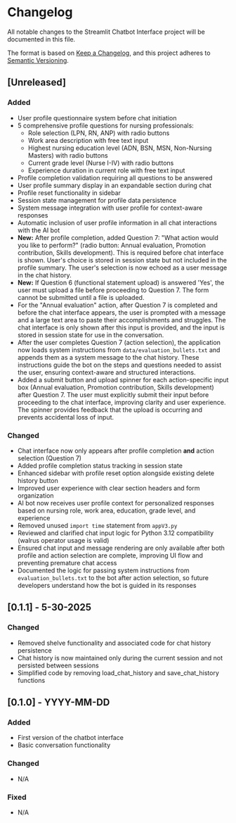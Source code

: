 # Changelog

All notable changes to the Streamlit Chatbot Interface project will be documented in this file.

The format is based on [Keep a Changelog](https://keepachangelog.com/en/1.0.0/),
and this project adheres to [Semantic Versioning](https://semver.org/spec/v2.0.0.html).

## [Unreleased]

### Added
- User profile questionnaire system before chat initiation
- 5 comprehensive profile questions for nursing professionals:
  - Role selection (LPN, RN, ANP) with radio buttons
  - Work area description with free text input
  - Highest nursing education level (ADN, BSN, MSN, Non-Nursing Masters) with radio buttons
  - Current grade level (Nurse I-IV) with radio buttons
  - Experience duration in current role with free text input
- Profile completion validation requiring all questions to be answered
- User profile summary display in an expandable section during chat
- Profile reset functionality in sidebar
- Session state management for profile data persistence
- System message integration with user profile for context-aware responses
- Automatic inclusion of user profile information in all chat interactions with the AI bot
- **New:** After profile completion, added Question 7: "What action would you like to perform?" (radio button: Annual evaluation, Promotion contribution, Skills development). This is required before chat interface is shown. User's choice is stored in session state but not included in the profile summary. The user's selection is now echoed as a user message in the chat history.
- **New:** If Question 6 (functional statement upload) is answered 'Yes', the user must upload a file before proceeding to Question 7. The form cannot be submitted until a file is uploaded.
- For the "Annual evaluation" action, after Question 7 is completed and before the chat interface appears, the user is prompted with a message and a large text area to paste their accomplishments and struggles. The chat interface is only shown after this input is provided, and the input is stored in session state for use in the conversation.
- After the user completes Question 7 (action selection), the application now loads system instructions from `data/evaluation_bullets.txt` and appends them as a system message to the chat history. These instructions guide the bot on the steps and questions needed to assist the user, ensuring context-aware and structured interactions.
- Added a submit button and upload spinner for each action-specific input box (Annual evaluation, Promotion contribution, Skills development) after Question 7. The user must explicitly submit their input before proceeding to the chat interface, improving clarity and user experience. The spinner provides feedback that the upload is occurring and prevents accidental loss of input.

### Changed
- Chat interface now only appears after profile completion **and** action selection (Question 7)
- Added profile completion status tracking in session state
- Enhanced sidebar with profile reset option alongside existing delete history button
- Improved user experience with clear section headers and form organization
- AI bot now receives user profile context for personalized responses based on nursing role, work area, education, grade level, and experience
- Removed unused `import time` statement from `appV3.py`
- Reviewed and clarified chat input logic for Python 3.12 compatibility (walrus operator usage is valid)
- Ensured chat input and message rendering are only available after both profile and action selection are complete, improving UI flow and preventing premature chat access
- Documented the logic for passing system instructions from `evaluation_bullets.txt` to the bot after action selection, so future developers understand how the bot is guided in its responses

## [0.1.1] - 5-30-2025
### Changed
- Removed shelve functionality and associated code for chat history persistence
- Chat history is now maintained only during the current session and not persisted between sessions
- Simplified code by removing load_chat_history and save_chat_history functions

## [0.1.0] - YYYY-MM-DD
### Added
- First version of the chatbot interface
- Basic conversation functionality

### Changed
- N/A

### Fixed
- N/A

<!--
Changelog entry types:
- Added: for new features
- Changed: for changes in existing functionality
- Deprecated: for soon-to-be removed features
- Removed: for now removed features
- Fixed: for any bug fixes
- Security: in case of vulnerabilities
-->
